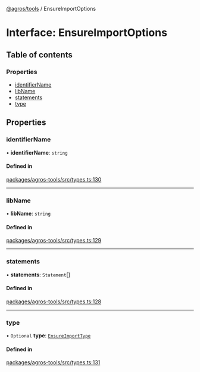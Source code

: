 [@agros/tools](../index.md) / EnsureImportOptions

# Interface: EnsureImportOptions

## Table of contents

### Properties

- [identifierName](EnsureImportOptions.md#identifiername)
- [libName](EnsureImportOptions.md#libname)
- [statements](EnsureImportOptions.md#statements)
- [type](EnsureImportOptions.md#type)

## Properties

### <a id="identifiername" name="identifiername"></a> identifierName

• **identifierName**: `string`

#### Defined in

[packages/agros-tools/src/types.ts:130](https://github.com/agrosjs/agros/blob/1965b42/packages/agros-tools/src/types.ts#L130)

___

### <a id="libname" name="libname"></a> libName

• **libName**: `string`

#### Defined in

[packages/agros-tools/src/types.ts:129](https://github.com/agrosjs/agros/blob/1965b42/packages/agros-tools/src/types.ts#L129)

___

### <a id="statements" name="statements"></a> statements

• **statements**: `Statement`[]

#### Defined in

[packages/agros-tools/src/types.ts:128](https://github.com/agrosjs/agros/blob/1965b42/packages/agros-tools/src/types.ts#L128)

___

### <a id="type" name="type"></a> type

• `Optional` **type**: [`EnsureImportType`](../index.md#ensureimporttype)

#### Defined in

[packages/agros-tools/src/types.ts:131](https://github.com/agrosjs/agros/blob/1965b42/packages/agros-tools/src/types.ts#L131)
